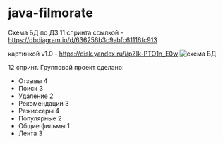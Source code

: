 # java-filmorate

Схема БД по ДЗ 11 спринта
ссылкой - https://dbdiagram.io/d/636256b3c9abfc61116fc913

картинкой v1.0  - https://disk.yandex.ru/i/pZIk-PTO1n_E0w
![схема БД](https://disk.yandex.ru/i/pZIk-PTO1n_E0w)

12 спринт. Групповой проект
сделано:
- Отзывы 4
- Поиск 3
- Удаление 2 
- Рекомендации 3
- Режиссеры 4
- Популярные 2 
- Общие фильмы 1
- Лента 3